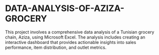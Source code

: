 # DATA-ANALYSIS-OF-AZIZA-GROCERY
This project involves a comprehensive data analysis of a Tunisian grocery chain, Aziza, using Microsoft Excel. The analysis includes creating an interactive dashboard that provides actionable insights into sales performance, item distribution, and outlet metrics.
